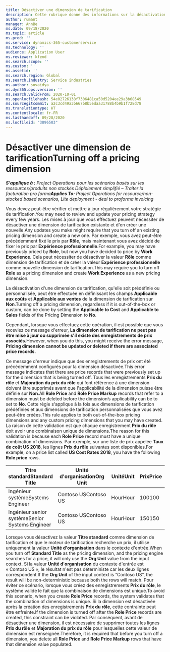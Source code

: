 ```yaml
---
title: Désactiver une dimension de tarification
description: Cette rubrique donne des informations sur la désactivation des dimensions de tarification.
author: rumant
manager: AnnBe
ms.date: 09/18/2020
ms.topic: article
ms.prod: ''
ms.service: dynamics-365-customerservice
ms.technology: ''
audience: Application User
ms.reviewer: kfend
ms.search.scope: ''
ms.custom: ''
ms.assetid: ''
ms.search.region: Global
ms.search.industry: Service industries
ms.author: suvaidya
ms.dyn365.ops.version: ''
ms.search.validFrom: 2020-10-01
ms.openlocfilehash: 54e02726138f7306481ca50d5204ee29a3b68549
ms.sourcegitcommit: a2c3cd49a3b667b8b5edaa31788b4b9b1f728d78
ms.translationtype: HT
ms.contentlocale: fr-FR
ms.lasthandoff: 09/28/2020
ms.locfileid: "3896503"
---
```

# <a name="turning-off-a-pricing-dimension"></a><span data-ttu-id="99e35-103">Désactiver une dimension de tarification</span><span class="sxs-lookup"><span data-stu-id="99e35-103">Turning off a pricing dimension</span></span>

<span data-ttu-id="99e35-104">_**S'applique à :** Project Operations pour les scénarios basés sur les ressources/produits non stockés Déploiement simplifié – Traiter la facturation pro forma_</span><span class="sxs-lookup"><span data-stu-id="99e35-104">_**Applies To:** Project Operations for resource/non-stocked based scenarios, Lite deployment - deal to proforma invoicing_</span></span>

<span data-ttu-id="99e35-105">Vous devez peut-être vérifier et mettre à jour régulièrement votre stratégie de tarification.</span><span class="sxs-lookup"><span data-stu-id="99e35-105">You may need to review and update your pricing strategy every few years.</span></span> <span data-ttu-id="99e35-106">Les mises à jour que vous effectuez peuvent nécessiter de désactiver une dimension de tarification existante et d'en créer une nouvelle.</span><span class="sxs-lookup"><span data-stu-id="99e35-106">Any updates you make might require that you turn off an existing pricing dimension and create a new one.</span></span> <span data-ttu-id="99e35-107">Par exemple, vous avez peut-être précédemment fixé le prix par **Rôle**, mais maintenant vous avez décidé de fixer le prix par **Expérience professionnelle**.</span><span class="sxs-lookup"><span data-stu-id="99e35-107">For example, you may have previously priced by **Role**, but now you have decided to price by **Work Experience**.</span></span> <span data-ttu-id="99e35-108">Cela peut nécessiter de désactiver la valeur **Rôle** comme dimension de tarification et de créer la valeur **Expérience professionnelle** comme nouvelle dimension de tarification.</span><span class="sxs-lookup"><span data-stu-id="99e35-108">This may require you to turn off **Role** as a pricing dimension and create **Work Experience** as a new pricing dimension.</span></span> 

<span data-ttu-id="99e35-109">La désactivation d'une dimension de tarification, qu'elle soit prédéfinie ou personnalisée, peut être effectuée en définissant les champs **Applicable aux coûts** et **Applicable aux ventes** de la dimension de tarification sur **Non**.</span><span class="sxs-lookup"><span data-stu-id="99e35-109">Turning off a pricing dimension, regardless if it is out-of-the-box or custom, can be done by setting the **Applicable to Cost** and **Applicable to Sales** fields of the Pricing Dimension to **No**.</span></span>

<span data-ttu-id="99e35-110">Cependant, lorsque vous effectuez cette opération, il est possible que vous receviez ce message d'erreur, **La dimension de tarification ne peut pas être mise à jour ou supprimée s'il existe des enregistrements de prix associés.**</span><span class="sxs-lookup"><span data-stu-id="99e35-110">However, when you do this, you might receive the error message, **Pricing dimension cannot be updated or deleted if there are associated price records.**</span></span>

<span data-ttu-id="99e35-111">Ce message d'erreur indique que des enregistrements de prix ont été précédemment configurés pour la dimension désactivée.</span><span class="sxs-lookup"><span data-stu-id="99e35-111">This error message indicates that there are price records that were previously set up for the dimension that is being turned off.</span></span> <span data-ttu-id="99e35-112">Tous les enregistrements **Prix du rôle** et **Majoration du prix du rôle** qui font référence à une dimension doivent être supprimés avant que l'applicabilité de la dimension puisse être définie sur **Non**.</span><span class="sxs-lookup"><span data-stu-id="99e35-112">All **Role Price** and **Role Price Markup** records that refer to a dimension must be deleted before the dimension’s applicability can be to set to **No**.</span></span> <span data-ttu-id="99e35-113">Cette règle s'applique à la fois aux dimensions de tarification prédéfinies et aux dimensions de tarification personnalisées que vous avez peut-être créées.</span><span class="sxs-lookup"><span data-stu-id="99e35-113">This rule applies to both out-of-the-box pricing dimensions and any custom pricing dimensions that you may have created.</span></span> <span data-ttu-id="99e35-114">La raison de cette validation est que chaque enregistrement **Prix du rôle** doit avoir une combinaison unique de dimensions.</span><span class="sxs-lookup"><span data-stu-id="99e35-114">The reason for this validation is because each **Role Price** record must have a unique combination of dimensions.</span></span> <span data-ttu-id="99e35-115">Par exemple, sur une liste de prix appelée **Taux de coût US 2018**, les lignes **Prix du rôle** suivantes sont disponibles.</span><span class="sxs-lookup"><span data-stu-id="99e35-115">For example, on a price list called **US Cost Rates 2018**, you have the following **Role price** rows.</span></span> 

| <span data-ttu-id="99e35-116">Titre standard</span><span class="sxs-lookup"><span data-stu-id="99e35-116">Standard Title</span></span>         | <span data-ttu-id="99e35-117">Unité d'organisation</span><span class="sxs-lookup"><span data-stu-id="99e35-117">Org Unit</span></span>    |<span data-ttu-id="99e35-118">Unité</span><span class="sxs-lookup"><span data-stu-id="99e35-118">Unit</span></span>   |<span data-ttu-id="99e35-119">Prix</span><span class="sxs-lookup"><span data-stu-id="99e35-119">Price</span></span>  |<span data-ttu-id="99e35-120">Devise</span><span class="sxs-lookup"><span data-stu-id="99e35-120">Currency</span></span>  |
| -----------------------|-------------|-------|-------|----------|
| <span data-ttu-id="99e35-121">Ingénieur système</span><span class="sxs-lookup"><span data-stu-id="99e35-121">Systems Engineer</span></span>|<span data-ttu-id="99e35-122">Contoso US</span><span class="sxs-lookup"><span data-stu-id="99e35-122">Contoso US</span></span>|<span data-ttu-id="99e35-123">Hour</span><span class="sxs-lookup"><span data-stu-id="99e35-123">Hour</span></span>| <span data-ttu-id="99e35-124">100</span><span class="sxs-lookup"><span data-stu-id="99e35-124">100</span></span>|<span data-ttu-id="99e35-125">USD</span><span class="sxs-lookup"><span data-stu-id="99e35-125">USD</span></span>|
| <span data-ttu-id="99e35-126">Ingénieur senior système</span><span class="sxs-lookup"><span data-stu-id="99e35-126">Senior Systems Engineer</span></span>|<span data-ttu-id="99e35-127">Contoso US</span><span class="sxs-lookup"><span data-stu-id="99e35-127">Contoso US</span></span>|<span data-ttu-id="99e35-128">Hour</span><span class="sxs-lookup"><span data-stu-id="99e35-128">Hour</span></span>| <span data-ttu-id="99e35-129">150</span><span class="sxs-lookup"><span data-stu-id="99e35-129">150</span></span>| <span data-ttu-id="99e35-130">USD</span><span class="sxs-lookup"><span data-stu-id="99e35-130">USD</span></span>|


<span data-ttu-id="99e35-131">Lorsque vous désactivez la valeur **Titre standard** comme dimension de tarification et que le moteur de tarification recherche un prix, il utilise uniquement la valeur **Unité d'organisation** dans le contexte d'entrée.</span><span class="sxs-lookup"><span data-stu-id="99e35-131">When you turn off **Standard Title** as the pricing dimension, and the pricing engine searches for a price, it will only use the **Org Unit** value from the input context.</span></span> <span data-ttu-id="99e35-132">Si la valeur **Unité d'organisation** du contexte d'entrée est « Contoso US », le résultat n'est pas déterministe car les deux lignes correspondent.</span><span class="sxs-lookup"><span data-stu-id="99e35-132">If the **Org Unit** of the input context is “Contoso US”, the result will be non-deterministic because both the rows will match.</span></span> <span data-ttu-id="99e35-133">Pour éviter ce scénario, lorsque vous créez des enregistrements **Prix du rôle**, le système valide le fait que la combinaison de dimensions est unique.</span><span class="sxs-lookup"><span data-stu-id="99e35-133">To avoid this scenario, when you create **Role Price** records, the system validates that the combination of dimensions is unique.</span></span> <span data-ttu-id="99e35-134">Si la dimension est désactivée après la création des enregistrements **Prix du rôle**, cette contrainte peut être enfreinte.</span><span class="sxs-lookup"><span data-stu-id="99e35-134">If the dimension is turned off after the **Role Price** records are created, this constraint can be violated.</span></span> <span data-ttu-id="99e35-135">Par conséquent, avant de désactiver une dimension, il est nécessaire de supprimer toutes les lignes **Prix du rôle** et **Majoration du prix du rôle** pour lesquelles cette valeur de dimension est renseignée.</span><span class="sxs-lookup"><span data-stu-id="99e35-135">Therefore, it is required that before you turn off a dimension, you delete all **Role Price** and **Role Price Markup** rows that have that dimension value populated.</span></span>
